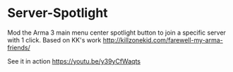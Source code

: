 # Server-Spotlight
Mod the Arma 3 main menu center spotlight button to join a specific server with 1 click.
Based on KK's work http://killzonekid.com/farewell-my-arma-friends/

See it in action https://youtu.be/y39yCfWaqts
